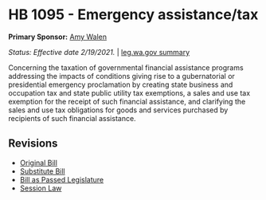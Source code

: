 # HB 1095 - Emergency assistance/tax
**Primary Sponsor:** [Amy Walen](/person/leg/walen_am.md)

*Status: Effective date 2/19/2021.* | [leg.wa.gov summary](https://app.leg.wa.gov/billsummary?BillNumber=1095&Year=2021)

Concerning the taxation of governmental financial assistance programs addressing the impacts of conditions giving rise to a gubernatorial or presidential emergency proclamation by creating state business and occupation tax and state public utility tax exemptions, a sales and use tax exemption for the receipt of such financial assistance, and clarifying the sales and use tax obligations for goods and services purchased by recipients of such financial assistance.

## Revisions
* [Original Bill](1/)
* [Substitute Bill](S/)
* [Bill as Passed Legislature](S.PL/)
* [Session Law](S.SL/)